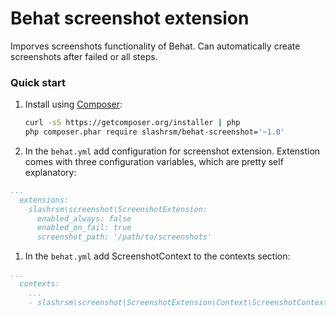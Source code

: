 # Behat screenshot extension

Imporves screenshots functionality of Behat. Can automatically create screenshots
after failed or all steps.

### Quick start

1. Install using [Composer](https://getcomposer.org/):

    ``` bash
    curl -sS https://getcomposer.org/installer | php
    php composer.phar require slashrsm/behat-screenshot='~1.0'
    ```

1.  In the `behat.yml` add configuration for screenshot extension. Extenstion
    comes with three configuration variables, which are pretty self explanatory:

  ``` yaml
  ...
    extensions:
      slashrsm\screenshot\ScreenshotExtension:
        enabled_always: false
        enabled_on_fail: true
        screenshot_path: '/path/to/screenshots'
  ```

1. In the `behat.yml` add ScreenshotContext to the contexts section:

  ``` yaml
  ...
    contexts:
      ...
      - slashrsm\screenshot\ScreenshotExtension\Context\ScreenshotContext
  ```
